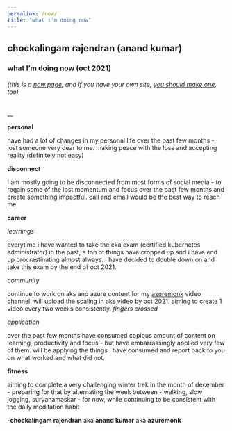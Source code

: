 ```yaml
---
permalink: /now/
title: "what i'm doing now"
---
```



##  chockalingam rajendran (anand kumar)
### what I’m doing now (oct 2021)

###### (this is a [now page](https://nownownow.com/about), and if you have your own site, [you should make one](https://nownownow.com/about), too)


__


**personal**

have had a lot of changes in my personal life over the past few months - lost someone very dear to me. making peace with the loss and accepting reality (definitely not easy)

**disconnect** 

I am mostly going to be disconnected from most forms of social media - to regain some of the lost momentum and focus over the past few months and create something impactful. call and email would be the best way to reach me

**career**

*learnings*

everytime i have wanted to take the cka exam (certified kubernetes administrator) in the past, a ton of things have cropped up and i have end up procrastinating almost always. i have decided to double down on and take this exam by the end of oct 2021. 


*community* 

continue to work on aks and azure content for my [azuremonk](https://www.azuremonk.com/video) video channel. will upload the scaling in aks video by oct 2021. aiming to create 1 video every two weeks consistently. *fingers crossed*

*application* 

over the past few months have consumed copious amount of content on learning, productivity and focus - but have embarrassingly applied very few of them. will be applying the things i have consumed and report back to you on what worked and what did not.

**fitness** 

aiming to complete a very challenging winter trek in the month of december - preparing for that by alternating the week between - walking, slow jogging, suryanamaskar - for now, while continuing to be consistent with the daily meditation habit


 -**chockalingam rajendran** aka **anand kumar** aka  **azuremonk**
